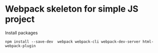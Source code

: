 # Webpack skeleton for simple JS project

Install packages
```shell
npm install --save-dev  webpack webpack-cli webpack-dev-server html-webpack-plugin
```